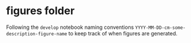 # figures folder

Following the `develop` notebook naming conventions `YYYY-MM-DD-cm-some-description-figure-name` to keep track of when figures are generated.
